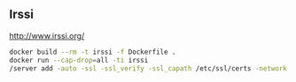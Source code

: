 ## Irssi
http://www.irssi.org/  

```sh
docker build --rm -t irssi -f Dockerfile .  
docker run --cap-drop=all -ti irssi  
/server add -auto -ssl -ssl_verify -ssl_capath /etc/ssl/certs -network freenode chat.freenode.net 6697  
```

